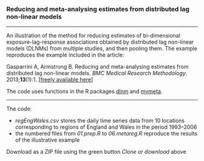 ### Reducing and meta-analysing estimates from distributed lag non-linear models

------------------------------------------------------------------------

An illustration of the method for reducing estimates of bi-dimensional exposure-lag-response associations obtained by distributed lag non-linear models (DLNMs) from multiple studies, and then pooling them. The example reproduces the example included in the article:

Gasparrini A, Armstrong B. Reducing and meta-analysing estimates from distributed lag non-linear models. *BMC Medical Research Methodology*. 2013;**13**(1):1. [[freely available here](http://www.ag-myresearch.com/2013_gasparrini_bmcmrm.html)]

The code uses functions in the R packages [dlnm](https://github.com/gasparrini/dlnm) and [mvmeta](https://github.com/gasparrini/mvmeta).

------------------------------------------------------------------------

The code:

-   *regEngWales.csv* stores the daily time series data from 10 locations corresponding to regions of England and Wales in the period 1993–2006
-   the numbered files from *01.prep.R* to *06.metareg.R* reproduce the results of the illustrative example

Download as a ZIP file using the green button *Clone or download* above

